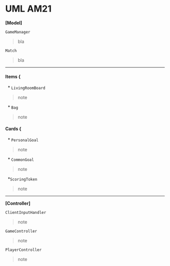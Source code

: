 #
UML AM21
===

**[Model]**  
 
 
```GameManager```
> bla

```Match```
> bla

---


####  Items {

&nbsp; \* ```LivingRoomBoard```
> note

&nbsp; \* ```Bag```
> note

 
 

####  Cards {
&nbsp; \* ```PersonalGoal```
> note

&nbsp; \* ```CommonGoal```
> note

&nbsp; \*```ScoringToken```
> note




------



**[Controller]**

```ClientInputHandler```
> note

```GameController```
> note

```PlayerController```
> note